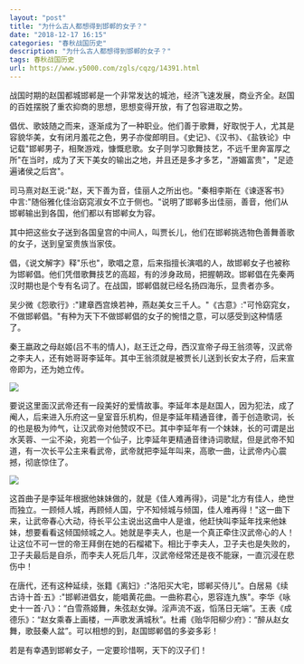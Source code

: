 ```yaml
---
layout: "post"
title: "为什么古人都想得到邯郸的女子？"
date: "2018-12-17 16:15"
categories: "春秋战国历史"
description: "为什么古人都想得到邯郸的女子？"
tags: 春秋战国历史
url: https://www.y5000.com/zgls/cqzg/14391.html
---
```






战国时期的赵国都城邯郸是一个非常发达的城池，经济飞速发展，商业齐全。赵国的百姓摆脱了重农抑商的思想，思想变得开放，有了包容进取之势。

倡优、歌妓随之而来，逐渐成为了一种职业。他们善于歌舞，好取悦于人，尤其是容貌华美，女有闭月羞花之色，男子亦俊郎明目。《史记》、《汉书》、《盐铁论》中记载"邯郸男子，相聚游戏，慷慨悲歌。女子则学习歌舞技艺，不远千里奔富厚之所"在当时，成为了天下美女的输出之地，并且还是多才多艺，"游媚富贵"，"足迹遍诸侯之后宫"。

司马熹对赵王说:"赵，天下善为音，佳丽人之所出也。"秦相李斯在《谏逐客书》中言:"随俗雅化佳治窈窕淑女不立于侧也。"说明了邯郸多出佳丽，善音，他们从邯郸输出到各国，他们都以有邯郸女为容。

其中把这些女子送到各国皇宫的中间人，叫贾长儿，他们在邯郸挑选物色善舞善歌的女子，送到皇室贵族当家伎。

倡，《说文解字》释"乐也"，歌唱之意，后来指擅长演唱的人，故邯郸女子也被称为邯郸倡。他们凭借歌舞技艺的高超，有的涉身政局，把握朝政。邯郸倡在先秦两汉时期也是个专有名词了。在战国，邯郸倡就已经名扬四海乐，显贵者亦多。

吴少微《怨歌行》:"建章西宫焕若神，燕赵美女三千人。"《古意》:"可怜窈窕女，不做邯郸倡。"有种为天下不做邯郸倡的女子的惋惜之意，可以感受到这种情感了。

秦王嬴政之母赵姬(吕不韦的情人)，赵王迁之母，西汉宣帝子母王翁须等，汉武帝之李夫人，还有她哥哥李延年。其中王翁须就是被贾长儿送到长安太子府，后来宣帝即为，还为她立传。

![](https://img.y5000.com/uploads/allimg/170221/8-1F221164443R1.jpg)

要说这里面汉武帝还有一段美好的爱情故事。李延年本是赵国人，因为犯法，成了阉人，后来进入乐府这一皇室音乐机构，但是李延年精通音律，善于创造歌词，长的也是极为帅气，让汉武帝对他赞叹不已。其中李延年有一个妹妹，长的可谓是出水芙蓉、一尘不染，宛若一个仙子，比李延年更精通音律诗词歌赋，但是武帝不知道，有一次长平公主来看武帝，武帝就把李延年叫来，高歌一曲，让武帝内心震撼，彻底惊住了。

![](https://img.y5000.com/uploads/allimg/170221/8-1F221164452361.jpg)

这首曲子是李延年根据他妹妹做的，就是《佳人难再得》，词是"北方有佳人，绝世而独立。一顾倾人城，再顾倾人国，宁不知倾城与倾国，佳人难再得！"这一曲下来，让武帝春心大动，待长平公主说出这曲中人是谁，他赶快叫李延年找来他妹妹，想要看看这倾国倾城之人。她就是李夫人，也是一个真正牵住汉武帝心的人！让这位不可一世的帝王拜倒在她的石榴裙下。相比于李夫人，卫子夫也是失败的，卫子夫最后是自杀，而李夫人死后几年，汉武帝经常还是夜不能寐，一直沉浸在悲伤中！

在唐代，还有这种延续，张籍《离妇》:"洛阳买大宅，邯郸买侍儿"。白居易《续古诗十首·五》:"邯郸进倡女，能唱黄花曲。一曲称君心，恩容连九族"。李华《咏史十一首·八》：“白雪燕姬舞，朱弦赵女弹。淫声流不返，慆荡日无端”。王表《成德乐》：“赵女乘春上画楼，一声歌发满城秋”。杜甫《贻华阳柳少府》：“醉从赵女舞，歌鼓秦人盆”。可以相想的到，赵国邯郸倡的多姿多彩！

若是有幸遇到邯郸女子，一定要珍惜啊，天下的汉子们！
